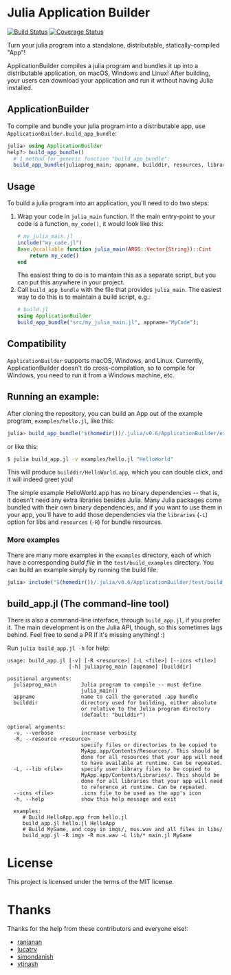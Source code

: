 # Julia Application Builder
[![Build Status](https://travis-ci.org/NHDaly/ApplicationBuilder.jl.svg?branch=master)](https://travis-ci.org/NHDaly/ApplicationBuilder.jl) [![Coverage Status](https://coveralls.io/repos/github/NHDaly/ApplicationBuilder.jl/badge.svg?branch=master)](https://coveralls.io/github/NHDaly/ApplicationBuilder.jl?branch=master)

Turn your julia program into a standalone, distributable, statically-compiled "App"!

ApplicationBuilder compiles a julia program and bundles it up into a distributable application, on macOS, Windows and Linux! After building, your users can download
your application and run it without having Julia installed.

## ApplicationBuilder

To compile and bundle your julia program into a distributable app, use `ApplicationBuilder.build_app_bundle`:
```julia
julia> using ApplicationBuilder
help?> build_app_bundle()
  # 1 method for generic function "build_app_bundle":
  build_app_bundle(juliaprog_main; appname, builddir, resources, libraries, verbose, bundle_identifier, app_version, icns_file, certificate, entitlements_file, snoopfile, autosnoop, commandline_app) in ApplicationBuilder at /Users/daly/.julia/v0.6/ApplicationBuilder/src/ApplicationBuilder.jl:47
```

## Usage
To build a julia program into an application, you'll need to do two steps:

1. Wrap your code in `julia_main` function. If the main entry-point to your code is a function, `my_code()`, it would look like this:
    ```julia
    # my_julia_main.jl
    include("my_code.jl")
    Base.@ccallable function julia_main(ARGS::Vector{String})::Cint
        return my_code()
    end
    ```
    The easiest thing to do is to maintain this as a separate script, but you can put this anywhere in your project.
1. Call `build_app_bundle` with the file that provides `julia_main`. The easiest way to do this is to maintain a build script, e.g.:
    ```julia
    # build.jl
    using ApplicationBuilder
    build_app_bundle("src/my_julia_main.jl", appname="MyCode");
    ```

## Compatibility

`ApplicationBuilder` supports macOS, Windows, and Linux.
Currently, ApplicationBuilder doesn't do cross-compilation, so to compile for
Windows, you need to run it from a Windows machine, etc.

## Running an example:
After cloning the repository, you can build an App out of the example program, `examples/hello.jl`, like this:

```julia
julia> build_app_bundle("$(homedir())/.julia/v0.6/ApplicationBuilder/examples/hello.jl", appname="HelloWorld", verbose=true);
```

or like this:

```bash
$ julia build_app.jl -v examples/hello.jl "HelloWorld"
```

This will produce `builddir/HelloWorld.app`, which you can double click, and it will indeed greet you!

The simple example HelloWorld.app has no binary dependencies -- that is, it
doesn't need any extra libraries besides Julia. Many Julia packages come bundled
with their own binary dependencies, and if you want to use them in your app,
you'll have to add those dependencies via the `libraries` (`-L`) option for libs
and `resources` (`-R`) for bundle resources.

### More examples
There are many more examples in the `examples` directory, each of which have a corresponding _build file_ in the `test/build_examples` directory. You can build an example simply by running the build file:
```julia
julia> include("$(homedir())/.julia/v0.6/ApplicationBuilder/test/build_examples/commandline_hello.jl")
```

## build_app.jl (The command-line tool)

There is also a command-line interface, through `build_app.jl`, if you prefer it. The main development is on the Julia API, though, so this sometimes lags behind. Feel free to send a PR if it's missing anything! :)

Run `julia build_app.jl -h` for help:
```
usage: build_app.jl [-v] [-R <resource>] [-L <file>] [--icns <file>]
                    [-h] juliaprog_main [appname] [builddir]

positional arguments:
  juliaprog_main        Julia program to compile -- must define
                        julia_main()
  appname               name to call the generated .app bundle
  builddir              directory used for building, either absolute
                        or relative to the Julia program directory
                        (default: "builddir")

optional arguments:
  -v, --verbose         increase verbosity
  -R, --resource <resource>
                        specify files or directories to be copied to
                        MyApp.app/Contents/Resources/. This should be
                        done for all resources that your app will need
                        to have available at runtime. Can be repeated.
  -L, --lib <file>      specify user library files to be copied to
                        MyApp.app/Contents/Libraries/. This should be
                        done for all libraries that your app will need
                        to reference at runtime. Can be repeated.
  --icns <file>         .icns file to be used as the app's icon
  -h, --help            show this help message and exit

  examples:
     # Build HelloApp.app from hello.jl
     build_app.jl hello.jl HelloApp
     # Build MyGame, and copy in imgs/, mus.wav and all files in libs/
     build_app.jl -R imgs -R mus.wav -L lib/* main.jl MyGame
 ```

# License
This project is licensed under the terms of the MIT license.

# Thanks
Thanks for the help from these contributors and everyone else!:
 - [ranjanan](https://github.com/ranjanan)
 - [lucatrv](https://github.com/lucatrv)
 - [simondanish](https://github.com/simondanish)
 - [vtjnash](https://github.com/vtjnash)
